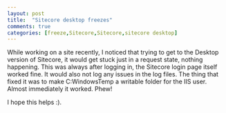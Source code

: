 ```yaml
---
layout: post
title:  "Sitecore desktop freezes"
comments: true
categories: [freeze,Sitecore,Sitecore,sitecore desktop]
---
```


While working on a site recently, I noticed that trying to get to the Desktop version of Sitecore, it would get stuck just in a request state, nothing happening. This was always after logging in, the Sitecore login page itself worked fine. It would also not log any issues in the log files. The thing that fixed it was to make C:WindowsTemp a writable folder for the IIS user. Almost immediately it worked. Phew!

I hope this helps :).
